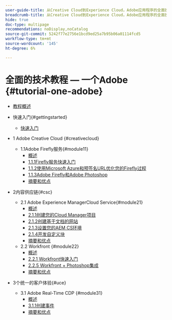 ```yaml
---
user-guide-title: 从Creative Cloud到Experience Cloud，Adobe应用程序的全面技术教程
breadcrumb-title: 从Creative Cloud到Experience Cloud，Adobe应用程序的全面技术教程
hide: true
doc-type: multipage
recommendations: noDisplay,noCatalog
source-git-commit: 5242f77e2756e1bcd9ed25a7b95b06a01114fcd5
workflow-type: tm+mt
source-wordcount: '145'
ht-degree: 6%

---
```



# 全面的技术教程 — 一个Adobe {#tutorial-one-adobe}

+ [教程概述](/help/tutorial-one-adobe/overview.md)

+ 快速入门{#gettingstarted}
   + [快速入门](/help/tutorial-one-adobe/modules/getting-started/getting-started.md)
+ 1 Adobe Creative Cloud {#creativecloud}
   + 1.1Adobe Firefly服务{#module11}
      + [概述](/help/tutorial-one-adobe/modules/creative-cloud/module1.1/firefly-services.md)
      + [1.1.1Firefly服务快速入门](/help/tutorial-one-adobe/modules/creative-cloud/module1.1/ex1.md)
      + [1.1.2使用Microsoft Azure和预签名URL优化您的Firefly过程](/help/tutorial-one-adobe/modules/creative-cloud/module1.1/ex2.md)
      + [1.1.3Adobe Firefly和Adobe Photoshop](/help/tutorial-one-adobe/modules/creative-cloud/module1.1/ex3.md)
      + [摘要和优点](/help/tutorial-one-adobe/modules/creative-cloud/module1.1/summary.md)

+ 2内容供应链{#csc}
   + 2.1 Adobe Experience ManagerCloud Service{#module21}
      + [概述](/help/tutorial-one-adobe/modules/csc/module2.1/aemcs.md)
      + [2.1.1创建您的Cloud Manager项目](/help/tutorial-one-adobe/modules/csc/module2.1/ex1.md)
      + [2.1.2创建基于文档的网站](/help/tutorial-one-adobe/modules/csc/module2.1/ex2.md)
      + [2.1.3设置您的AEM CS环境](/help/tutorial-one-adobe/modules/csc/module2.1/ex3.md)
      + [2.1.4开发自定义块](/help/tutorial-one-adobe/modules/csc/module2.1/ex4.md)
      + [摘要和优点](/help/tutorial-one-adobe/modules/csc/module2.1/summary.md)
   + 2.2 Workfront {#module22}
      + [概述](/help/tutorial-one-adobe/modules/csc/module2.2/workfront.md)
      + [2.2.1 Workfront快速入门](/help/tutorial-one-adobe/modules/csc/module2.2/ex1.md)
      + [2.2.5 Workfront + Photoshop集成](/help/tutorial-one-adobe/modules/csc/module2.2/ex5.md)
      + [摘要和优点](/help/tutorial-one-adobe/modules/csc/module2.2/summary.md)

+ 3个统一的客户体验{#uce}
   + 3.1 Adobe Real-Time CDP {#module31}
      + [概述](/help/tutorial-one-adobe/modules/uce/module3.1/rtcdp.md)
      + [3.1.1创建事件](/help/tutorial-one-adobe/modules/uce/module3.1/ex1.md)
      + [摘要和优点](/help/tutorial-one-adobe/modules/uce/module3.1/summary.md)

